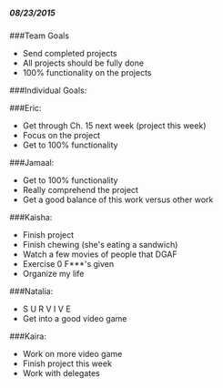 ##### 08/23/2015

###Team Goals 
* Send completed projects
* All projects should be fully done
* 100% functionality on the projects

###Individual Goals:

###Eric:
* Get through Ch. 15 next week (project this week)
* Focus on the project
* Get to 100% functionality

###Jamaal:
* Get to 100% functionality
* Really comprehend the project
* Get a good balance of this work versus other work

###Kaisha:
* Finish project
* Finish chewing (she's eating a sandwich)
* Watch a few movies of people that DGAF
* Exercise 0 F***'s given
* Organize my life

###Natalia:
* S U R V I V E
* Get into a good video game

###Kaira:
* Work on more video game 
* Finish project this week
* Work with delegates




